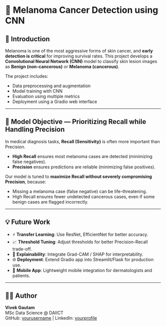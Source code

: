 <!DOCTYPE html>
<html lang="en">
<head>
  <meta charset="UTF-8">
</head>
<body>

<h1>🧠 Melanoma Cancer Detection using CNN</h1>

<h2>📖 Introduction</h2>
<p>
Melanoma is one of the most aggressive forms of skin cancer, and <b>early detection is critical</b> for improving survival rates. 
This project develops a <b>Convolutional Neural Network (CNN)</b> model to classify skin lesion images as 
<b>Benign (non-cancerous)</b> or <b>Melanoma (cancerous)</b>.
</p>

<p>The project includes:</p>
<ul>
  <li>Data preprocessing and augmentation</li>
  <li>Model training with CNN</li>
  <li>Evaluation using multiple metrics</li>
  <li>Deployment using a Gradio web interface</li>
</ul>

<hr>

<h2>🎯 Model Objective — Prioritizing Recall while Handling Precision</h2>
<p>
In medical diagnosis tasks, <b>Recall (Sensitivity)</b> is often more important than Precision.
</p>
<ul>
  <li><b>High Recall</b> ensures most melanoma cases are detected (minimizing false negatives).</li>
  <li><b>Precision</b> ensures predictions are reliable (minimizing false positives).</li>
</ul>

<p>
Our model is tuned to <b>maximize Recall without severely compromising Precision</b>, because:
</p>
<ul>
  <li>Missing a melanoma case (false negative) can be life-threatening.</li>
  <li>High Recall ensures fewer undetected cancerous cases, even if some benign cases are flagged incorrectly.</li>
</ul>

<hr>

<h2>💡 Future Work</h2>
<ul>
  <li>⚡ <b>Transfer Learning</b>: Use ResNet, EfficientNet for better accuracy.</li>
  <li>📈 <b>Threshold Tuning</b>: Adjust thresholds for better Precision-Recall trade-off.</li>
  <li>🧪 <b>Explainability</b>: Integrate Grad-CAM / SHAP for interpretability.</li>
  <li>🌐 <b>Deployment</b>: Extend Gradio app into Streamlit/Flask for production use.</li>
  <li>📱 <b>Mobile App</b>: Lightweight mobile integration for dermatologists and patients.</li>
</ul>

<hr>

<h2>👨‍💻 Author</h2>
<p>
<b>Vivek Gautam</b><br>
MSc Data Science @ DAIICT<br>
GitHub: <a href="https://github.com/yourusername">yourusername</a> | 
LinkedIn: <a href="https://linkedin.com/in/yourprofile">yourprofile</a>
</p>

</body>
</html>
